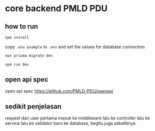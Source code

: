 # core backend PMLD PDU

## how to run

```bash
npm install
```

copy `.env.example` to `.env` and set the values for database connection

```bash
npx prisma migrate dev
```

```bash
npm run dev
```

## open api spec

open api spec https://github.com/PMLD-PDU/openapi

## sedikit penjelasan

request dari user pertama masuk ke middleware lalu ke controller lalu ke service lalu ke validator baru ke database, begitu juga sebaliknya
